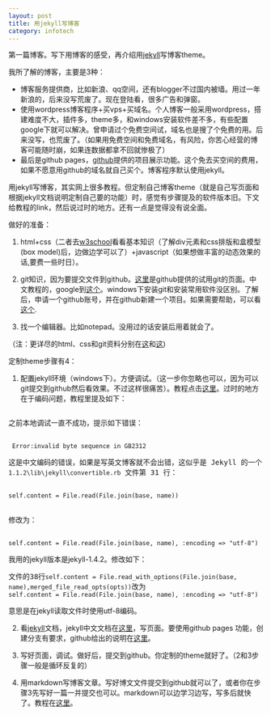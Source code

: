 ```yaml
---
layout: post
title: 用jekyll写博客
category: infotech
---
```

第一篇博客。写下用博客的感受，再介绍用<a href="http://jekyllrb.com/">jekyll</a>写博客theme。

我所了解的博客，主要是3种：

* 博客服务提供商，比如新浪、qq空间，还有blogger不过国内被墙。用过一年新浪的，后来没写荒废了。现在登陆看，很多广告和弹窗。
* 使用wordpress博客程序+买vps+买域名。个人博客一般采用wordpress，搭建难度不大，插件多，theme多，和windows安装软件差不多，有些配置google下就可以解决。曾申请过个免费空间试，域名也是搜了个免费的用。后来没写，也荒废了。（如果用免费空间和免费域名，有风险，你苦心经营的博客可能随时崩，如果连数据都拿不回就惨极了）
* 最后是github pages，<a href="https://www.github.com">github</a>提供的项目展示功能。这个免去买空间的费用，如果不愿意用github的域名就自己买个。博客程序默认使用jekyll。

用jekyll写博客，其实网上很多教程。但定制自己博客theme（就是自己写页面和根据jekyll文档说明定制自己要的功能）时，感觉有步骤提及的软件版本旧。下文给教程的link，然后说过时的地方。还有一点是觉得没有说全面。

做好的准备：

1. html+css（二者去<a href="http://www.w3school.com.cn/h.asp">w3school</a>看看基本知识（了解div元素和css排版和盒模型(box model)后，边做边学可以了）+javascript（如果想做丰富的动态效果的话,要费一些时日）。

2. git知识，因为要提交文件到github。<a href="http://try.github.io/levels/1/challenges/1">这里</a>是github提供的试用git的页面。中文教程的，google到<a href="http://www.liaoxuefeng.com/wiki/0013739516305929606dd18361248578c67b8067c8c017b000">这个</a>。windows下安装git和安装常用软件没区别。了解后，申请一个github账号，并在github新建一个项目。如果需要帮助，可以看<a href="https://help.github.com/">这个</a>.

3. 找一个编辑器。比如notepad。没用过的话安装后用着就会了。

（注：更详尽的html、css和git资料分别在<a href="http://www.w3schools.com/">这</a>和<a href="http://git-scm.com/docs">这</a>)

定制theme步骤有4：

1. 配置jekyll环境（windows下）。方便调试。（这一步你忽略也可以，因为可以git提交到github然后看效果。不过这样很痛苦）。教程点击<a href="http://huangxc.com/jekyll/">这里</a>。过时的地方在于编码问题，教程里提及如下：

<pre>
<p>之前本地调试一直不成功，提示如下错误：</p>
<code> Error:invalid byte sequence in GB2312</code>
<p>这是中文编码的错误，如果是写英文博客就不会出错，这似乎是 Jekyll 的一个 bug，解决方法是将 Ruby 安装文件路径下的 <code>.\lib\ruby\gems\1.9.1\gems\jekyll-1.1.2\lib\jekyll\convertible.rb</code> 文件第 31 行：</p>
<code>self.content = File.read(File.join(base, name))
</code>
<p>修改为：</p>
<code>self.content = File.read(File.join(base, name), :encoding =&gt; "utf-8")</code>
</pre>
我用的jekyll版本是jekyll-1.4.2。修改如下：
<pre>
文件的38行<code>self.content = File.read_with_options(File.join(base, name),merged_file_read_opts(opts))</code>改为
<code>self.content = File.read(File.join(base, name), :encoding =&gt; "utf-8")</code>
</pre>

意思是在jekyll读取文件时使用utf-8编码。

2. 看<a href="http://jekyllrb.com/docs/home/">jekyll</a>文档，jekyll中文文档在<a href="http://jekyllcn.com/">这里</a>，写页面。要使用github pages 功能，创建分支有要求，github给出的说明在<a href="https://help.github.com/articles/creating-project-pages-manually">这里</a>。

3. 写好页面，调试。做好后，提交到github。你定制的theme就好了。（2和3步骤一般是循环反复的）

4. 用markdown写博客文章。写好博文文件提交到github就可以了，或者你在步骤3先写好一篇一并提交也可以。markdown可以边学习边写，写多后就快了。教程在<a href="http://wowubuntu.com/markdown/#code">这里</a>。
